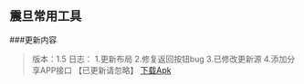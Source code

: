 ## 震旦常用工具
###更新内容
>版本：1.5
>日志：
1.更新布局
2.修复返回按钮bug
3.已修改更新源
4.添加分享APP接口
【已更新请忽略】
[下载Apk](https://github.com/letian14/Zone/raw/master/震旦常用工具_1.5.apk)
